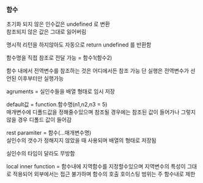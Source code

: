 ### 함수

초기화 되지 않은 인수값은 undefined 로 변환   
참조되지 않은 값은 그대로 잃어버림  

명시적 리턴을 하지않아도 자동으로 return undefined 를 반환함  

함수명을 직접 참조로 전달 가능 = 함수1(함수2)   

함수 내에서 전역변수를 참조하는 것은 어디에서든 참조 가능
단 실행은 전역변수가 선언된 이후부터만 실행가능   
 
agruments = 실인수들을 배열 형태로 임시 저장   

default값 = function.함수명(n1,n2,n3 = 5)  
매개변수에 디폴드값을 정해줄수있으며 참조될 경우에는 참조된 값이 들어가나 그렇지 않을 경우 디폴드 값이 들어감  

rest paramiter = 함수(...매개변수명)    
실인수의 갯수가 정해지지 않았을 때 사용되며 배열의 형태로 저장됨  

실인수의 타입이 달라도 무방함  

local inner function = 함수내에 지역함수를 지정할수있으며 지역변수의 특성이 그대로 적용되어 외부에서는 접근 불가하며 함수의 호출 호이스팅 범위는 주 함수내로 제한  

